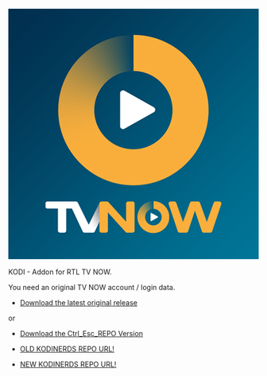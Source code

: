 ![RTL TV NOW](icon.png)

KODI - Addon for RTL TV NOW.

You need an original TV NOW account / login data.




* [Download the latest original release](https://bit.ly/3k6bHDF)


or 

* [Download the Ctrl_Esc_REPO Version](https://bit.ly/2PkEhmz)



* [OLD KODINERDS REPO URL!](https://github.com/kodinerds/repo)

* [NEW KODINERDS REPO URL!](https://repo.kodinerds.net/)



